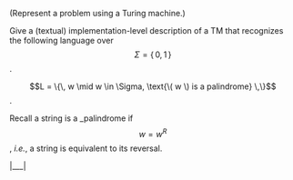 (Represent a problem using a Turing machine.)

Give a (textual) implementation-level description of a TM that recognizes the following language over $$\Sigma = \{\, 0, 1 \,\}$$.

$$L = \{\, w \mid w \in \Sigma, \text{\( w \) is a palindrome} \,\}$$.

Recall a string is a _palindrome if $$w = w^R$$, _i.e._, a string is equivalent to its reversal.

|___|
